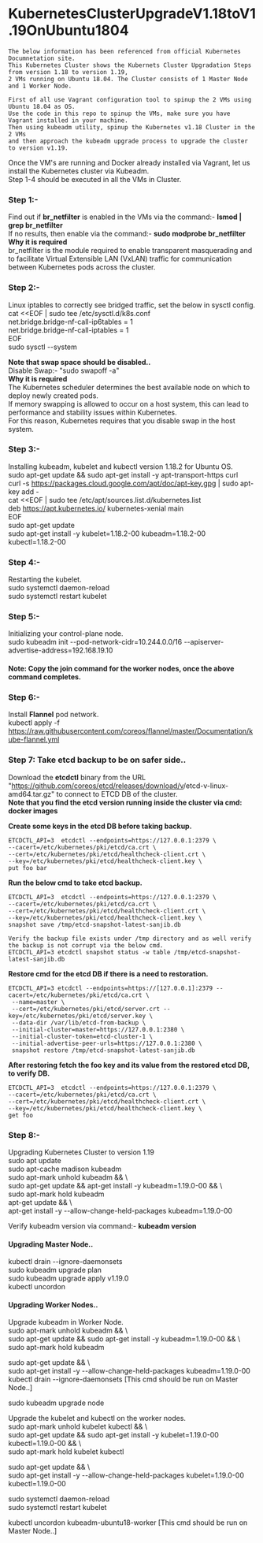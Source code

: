 # KubernetesClusterUpgradeV1.18toV1.19OnUbuntu1804
    The below information has been referenced from official Kubernetes Documnetation site.  
    This Kubernetes Cluster shows the Kubernets Cluster Upgradation Steps from version 1.18 to version 1.19, 
    2 VMs running on Ubuntu 18.04. The Cluster consists of 1 Master Node and 1 Worker Node.  

    First of all use Vagrant configuration tool to spinup the 2 VMs using Ubuntu 18.04 as OS.  
    Use the code in this repo to spinup the VMs, make sure you have Vagrant installed in your machine.  
    Then using kubeadm utility, spinup the Kubernetes v1.18 Cluster in the 2 VMs 
    and then approach the kubeadm upgrade process to upgrade the cluster to version v1.19.

Once the VM's are running and Docker already installed via Vagrant, let us install the Kubernetes cluster via Kubeadm.  
Step 1-4 should be executed in all the VMs in Cluster.

### Step 1:-  
Find out if <b>br_netfilter</b> is enabled in the VMs via the command:- <b>lsmod | grep br_netfilter</b>  
If no results, then enable via the command:- <b>sudo modprobe br_netfilter</b>  
<b>Why it is required</b>  
br_netfilter is the module required to enable transparent masquerading and to facilitate Virtual Extensible LAN (VxLAN) traffic for communication between Kubernetes pods across the cluster.

### Step 2:-  
Linux iptables to correctly see bridged traffic, set the below in sysctl config.  
cat <<EOF | sudo tee /etc/sysctl.d/k8s.conf  
net.bridge.bridge-nf-call-ip6tables = 1  
net.bridge.bridge-nf-call-iptables = 1  
EOF  
sudo sysctl --system

<b>Note that swap space should be disabled..</b>  
Disable Swap:- "sudo swapoff -a"  
<b>Why it is required</b>  
The Kubernetes scheduler determines the best available node on which to deploy newly created pods.   
If memory swapping is allowed to occur on a host system, this can lead to performance and stability issues within Kubernetes.  
For this reason, Kubernetes requires that you disable swap in the host system.

### Step 3:-  
Installing kubeadm, kubelet and kubectl version 1.18.2 for Ubuntu OS.  
sudo apt-get update && sudo apt-get install -y apt-transport-https curl  
curl -s https://packages.cloud.google.com/apt/doc/apt-key.gpg | sudo apt-key add -  
cat <<EOF | sudo tee /etc/apt/sources.list.d/kubernetes.list  
deb https://apt.kubernetes.io/ kubernetes-xenial main  
EOF  
sudo apt-get update  
sudo apt-get install -y kubelet=1.18.2-00  kubeadm=1.18.2-00  kubectl=1.18.2-00

### Step 4:-  
Restarting the kubelet.  
sudo systemctl daemon-reload  
sudo systemctl restart kubelet

### Step 5:-  
Initializing your control-plane node.  
sudo kubeadm init --pod-network-cidr=10.244.0.0/16 --apiserver-advertise-address=192.168.19.10  
#### Note: Copy the join command for the worker nodes, once the above command completes.

### Step 6:-  
Install <b>Flannel</b> pod network.  
kubectl apply -f https://raw.githubusercontent.com/coreos/flannel/master/Documentation/kube-flannel.yml

### Step 7: Take etcd backup to be on safer side..  
Download the <b>etcdctl</b> binary from the URL "https://github.com/coreos/etcd/releases/download/v<Version No>/etcd-v<Version No>-linux-amd64.tar.gz" to connect to ETCD DB of the cluster.  
<b>Note that you find the etcd version running inside the cluster via cmd: docker images</b>  

<b>Create some keys in the etcd DB before taking backup.</b>

    ETCDCTL_API=3  etcdctl --endpoints=https://127.0.0.1:2379 \  
    --cacert=/etc/kubernetes/pki/etcd/ca.crt \  
    --cert=/etc/kubernetes/pki/etcd/healthcheck-client.crt \  
    --key=/etc/kubernetes/pki/etcd/healthcheck-client.key \  
    put foo bar
    
<b>Run the below cmd to take etcd backup.</b>

    ETCDCTL_API=3  etcdctl --endpoints=https://127.0.0.1:2379 \  
    --cacert=/etc/kubernetes/pki/etcd/ca.crt \  
    --cert=/etc/kubernetes/pki/etcd/healthcheck-client.crt \  
    --key=/etc/kubernetes/pki/etcd/healthcheck-client.key \  
    snapshot save /tmp/etcd-snapshot-latest-sanjib.db
    
    Verify the backup file exists under /tmp directory and as well verify the backup is not corrupt via the below cmd.  
    ETCDCTL_API=3 etcdctl snapshot status -w table /tmp/etcd-snapshot-latest-sanjib.db

<b> Restore cmd for the etcd DB if there is a need to restoration. </b>  

    ETCDCTL_API=3 etcdctl --endpoints=https://[127.0.0.1]:2379 --cacert=/etc/kubernetes/pki/etcd/ca.crt \  
     --name=master \  
     --cert=/etc/kubernetes/pki/etcd/server.crt --key=/etc/kubernetes/pki/etcd/server.key \  
     --data-dir /var/lib/etcd-from-backup \  
     --initial-cluster=master=https://127.0.0.1:2380 \  
     --initial-cluster-token=etcd-cluster-1 \  
     --initial-advertise-peer-urls=https://127.0.0.1:2380 \  
     snapshot restore /tmp/etcd-snapshot-latest-sanjib.db

<b>After restoring fetch the foo key and its value from the restored etcd DB, to verify DB.</b>  

    ETCDCTL_API=3  etcdctl --endpoints=https://127.0.0.1:2379 \  
    --cacert=/etc/kubernetes/pki/etcd/ca.crt \  
    --cert=/etc/kubernetes/pki/etcd/healthcheck-client.crt \  
    --key=/etc/kubernetes/pki/etcd/healthcheck-client.key \  
    get foo
     

### Step 8:-  
Upgrading Kubernetes Cluster to version 1.19  
sudo apt update  
sudo apt-cache madison kubeadm  
sudo apt-mark unhold kubeadm && \  
sudo apt-get update && apt-get install -y kubeadm=1.19.0-00 && \  
sudo apt-mark hold kubeadm  
apt-get update && \  
apt-get install -y --allow-change-held-packages kubeadm=1.19.0-00  

Verify kubeadm version via command:- <b>kubeadm version</b>  

#### Upgrading Master Node..  
kubectl drain <MASTER NODE> --ignore-daemonsets  
sudo kubeadm upgrade plan  
sudo kubeadm upgrade apply v1.19.0  
kubectl uncordon <MASTER NODE>
  
#### Upgrading Worker Nodes.. 
Upgrade kubeadm in Worker Node.  
sudo apt-mark unhold kubeadm && \  
sudo apt-get update && sudo apt-get install -y kubeadm=1.19.0-00 && \  
sudo apt-mark hold kubeadm  

sudo apt-get update && \  
sudo apt-get install -y --allow-change-held-packages kubeadm=1.19.0-00  
kubectl drain <WORKER NODE> --ignore-daemonsets [This cmd should be run on Master Node..]

sudo kubeadm upgrade node  

Upgrade the kubelet and kubectl on the worker nodes.  
sudo apt-mark unhold kubelet kubectl && \  
sudo apt-get update && sudo apt-get install -y kubelet=1.19.0-00 kubectl=1.19.0-00 && \  
sudo apt-mark hold kubelet kubectl  

sudo apt-get update && \  
sudo apt-get install -y --allow-change-held-packages kubelet=1.19.0-00 kubectl=1.19.0-00  

sudo systemctl daemon-reload  
sudo systemctl restart kubelet  

kubectl uncordon kubeadm-ubuntu18-worker [This cmd should be run on Master Node..]
